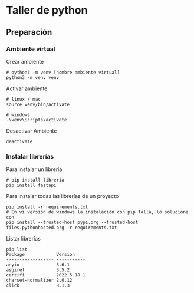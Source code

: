 # Taller de python

## Preparación

### Ambiente virtual

Crear ambiente

```
# python3 -m venv [nombre ambiente virtual]
python3 -m venv venv
```

Activar ambiente

```
# linux / mac
source venv/bin/activate

# windows
.\venv\Scripts\activate
```

Desactivar Ambiente

```
deactivate
```

### Instalar librerías

Para instalar un librería

```
# pip install libreria
pip install fastapi
```

Para instalar todas las librerías de un proyecto

```
pip install -r requirements.txt
# En vi versión de windows la instalación con pip falla, lo solucione con
pip install --trusted-host pypi.org --trusted-host files.pythonhosted.org -r requirements.txt
```



Listar librerías

```
pip list
Package            Version
------------------ -----------
anyio              3.6.1
asgiref            3.5.2
certifi            2022.5.18.1
charset-normalizer 2.0.12
click              8.1.3
```
